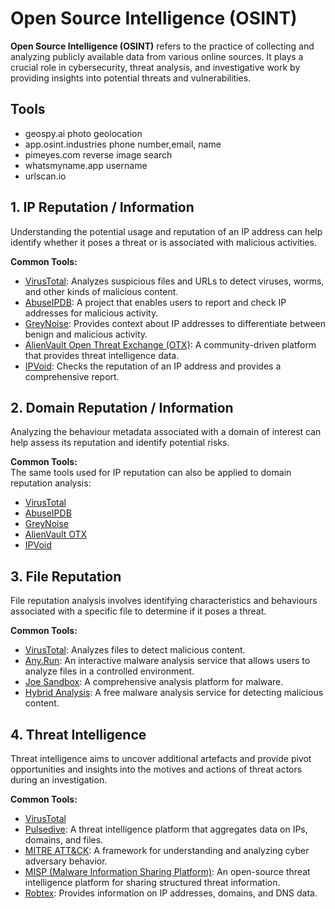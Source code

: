 # Open Source Intelligence (OSINT)

**Open Source Intelligence (OSINT)** refers to the practice of collecting and analyzing publicly available data from various online sources. It plays a crucial role in cybersecurity, threat analysis, and investigative work by providing insights into potential threats and vulnerabilities.

## Tools
- geospy.ai photo geolocation
- app.osint.industries phone number,email, name
- pimeyes.com reverse image search
- whatsmyname.app username
- urlscan.io

## 1. IP Reputation / Information

Understanding the potential usage and reputation of an IP address can help identify whether it poses a threat or is associated with malicious activities. 

**Common Tools:**
- [VirusTotal](https://www.virustotal.com): Analyzes suspicious files and URLs to detect viruses, worms, and other kinds of malicious content.
- [AbuseIPDB](https://www.abuseipdb.com): A project that enables users to report and check IP addresses for malicious activity.
- [GreyNoise](https://www.greynoise.io): Provides context about IP addresses to differentiate between benign and malicious activity.
- [AlienVault Open Threat Exchange (OTX)](https://otx.alienvault.com): A community-driven platform that provides threat intelligence data.
- [IPVoid](https://www.ipvoid.com): Checks the reputation of an IP address and provides a comprehensive report.



## 2. Domain Reputation / Information

Analyzing the behaviour metadata associated with a domain of interest can help assess its reputation and identify potential risks.

**Common Tools:**  
The same tools used for IP reputation can also be applied to domain reputation analysis:
- [VirusTotal](https://www.virustotal.com)
- [AbuseIPDB](https://www.abuseipdb.com)
- [GreyNoise](https://www.greynoise.io)
- [AlienVault OTX](https://otx.alienvault.com)
- [IPVoid](https://www.ipvoid.com)



## 3. File Reputation

File reputation analysis involves identifying characteristics and behaviours associated with a specific file to determine if it poses a threat.

**Common Tools:**
- [VirusTotal](https://www.virustotal.com): Analyzes files to detect malicious content.
- [Any.Run](https://any.run): An interactive malware analysis service that allows users to analyze files in a controlled environment.
- [Joe Sandbox](https://www.joesandbox.com): A comprehensive analysis platform for malware.
- [Hybrid Analysis](https://www.hybrid-analysis.com): A free malware analysis service for detecting malicious content.



## 4. Threat Intelligence

Threat intelligence aims to uncover additional artefacts and provide pivot opportunities and insights into the motives and actions of threat actors during an investigation.

**Common Tools:**
- [VirusTotal](https://www.virustotal.com)
- [Pulsedive](https://pulsedive.com): A threat intelligence platform that aggregates data on IPs, domains, and files.
- [MITRE ATT&CK](https://attack.mitre.org): A framework for understanding and analyzing cyber adversary behavior.
- [MISP (Malware Information Sharing Platform)](https://www.misp-project.org): An open-source threat intelligence platform for sharing structured threat information.
- [Robtex](https://www.robtex.com): Provides information on IP addresses, domains, and DNS data.



